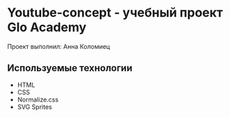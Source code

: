# Youtube-concept - учебный проект Glo Academy
Проект выполнил: Анна Коломиец

## Используемые технологии
- HTML
- CSS
- Normalize.css
- SVG Sprites
